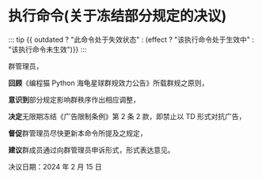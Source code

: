 <script setup>
import {ref, computed} from 'vue';

const outdated = ref(false);

const effect = computed(() => new Date() - new Date("2024-02-16") >= 0)
</script>

# 执行命令(关于冻结部分规定的决议)

::: tip
{{ outdated ? "此命令处于失效状态" : (effect ? "该执行命令处于生效中" : "该执行命令未生效")}}
:::

群管理员，

**回顾**《编程猫 Python 海龟星球群规效力公告》所载群规之原则，

**意识到**部分规定影响群秩序作出相应调整，

**决定**无限期冻结《广告限制条例》第 2 条 2 款，即禁止以 TD 形式对抗广告，

**督促**群管理员尽快更新本命令所提及之规定，

**建议**群成员通过向群管理员申诉形式，形式表达意见。

决议日期：2024 年 2 月 15 日
